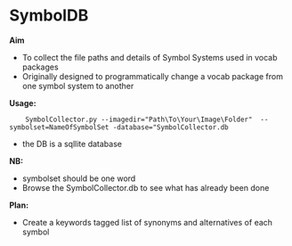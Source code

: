 SymbolDB
========

**Aim**

- To collect the file paths and details of Symbol Systems used in vocab packages
- Originally designed to programmatically change a vocab package from one symbol system to another

**Usage:**

        SymbolCollector.py --imagedir="Path\To\Your\Image\Folder"  --symbolset=NameOfSymbolSet -database="SymbolCollector.db

- the DB is a sqllite database

**NB:**

- symbolset should be one word
- Browse the SymbolCollector.db to see what has already been done

**Plan:**

- Create a keywords tagged list of synonyms and alternatives of each symbol
